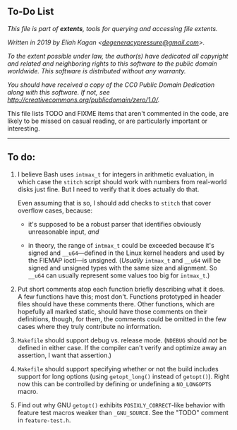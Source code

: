 ## To-Do List

*This file is part of **extents**, tools for querying and accessing file
extents.*

*Written in 2019 by Eliah Kagan \<degeneracypressure@gmail.com\>.*

*To the extent possible under law, the author(s) have dedicated all copyright
and related and neighboring rights to this software to the public domain
worldwide. This software is distributed without any warranty.*

*You should have received a copy of the CC0 Public Domain Dedication along with
this software. If not, see
<http://creativecommons.org/publicdomain/zero/1.0/>.*

This file lists TODO and FIXME items that aren't commented in the code, are
likely to be missed on casual reading, or are particularly important or
interesting.

---

## To do:

1. I believe Bash uses `intmax_t` for integers in arithmetic evaluation, in
which case the `stitch` script should work with numbers from real-world disks
just fine. But I need to verify that it does actually do that.

    Even assuming that is so, I should add checks to `stitch` that cover
    overflow cases, because:

    - it's supposed to be a robust parser that identifies obviously
    unreasonable input,  *and*

    - in theory, the range of `intmax_t` could be exceeded because it's signed
    and `__u64`—defined in the Linux kernel headers and used by the FIEMAP
    ioctl—is unsigned. (*Usually* `intmax_t` and `__u64` will be signed and
    unsigned types with the same size and alignment. So `__u64` can usually
    represent some values too big for `intmax_t`.)

2. Put short comments atop each function briefly describing what it does. A few
functions have this; most don't. Functions prototyped in header files should
have these comments there. Other functions, which are hopefully all marked
static, should have those comments on their definitions, though, for them, the
comments could be omitted in the few cases where they truly contribute no
information.

3. `Makefile` should support debug vs. release mode. (`NDEBUG` should *not*
be defined in either case. If the compiler can't verify and optimize away an
assertion, I want that assertion.)

4. `Makefile` should support specifying whether or not the build includes
support for long options (using `getopt_long()` instead of `getopt()`). Right
now this can be controlled by defining or undefining a `NO_LONGOPTS` macro.

5. Find out why GNU `getopt()` exhibits `POSIXLY_CORRECT`-like behavior with
feature test macros weaker than `_GNU_SOURCE`. See the "TODO" comment in
`feature-test.h`.
